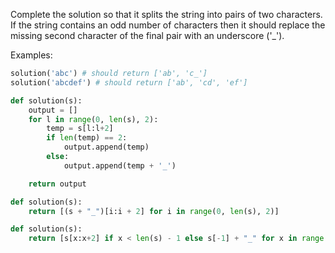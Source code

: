 Complete the solution so that it splits the string into pairs of two characters. If the string contains an odd number of characters then it should replace the missing second character of the final pair with an underscore ('_').

Examples:
```py
solution('abc') # should return ['ab', 'c_']
solution('abcdef') # should return ['ab', 'cd', 'ef']
```
```py
def solution(s):
    output = []
    for l in range(0, len(s), 2):
        temp = s[l:l+2]
        if len(temp) == 2:
            output.append(temp)
        else:
            output.append(temp + '_')

    return output
```
```py
def solution(s):
    return [(s + "_")[i:i + 2] for i in range(0, len(s), 2)]
```
```py
def solution(s):
    return [s[x:x+2] if x < len(s) - 1 else s[-1] + "_" for x in range(0, len(s), 2)]
```
